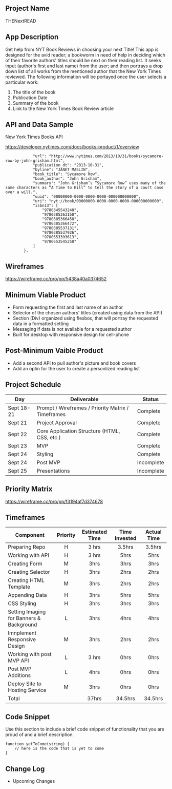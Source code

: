 ## Project Name
THENextREAD

## App Description

Get help from NYT Book Reviews in choosing your next Title! This app is designed for the avid reader; a bookworm in need of help in deciding which of their favorite authors' titles should be next on their reading list. It seeks input (author's first and last name) from the user; and then portrays a drop down list of all works from the mentioned author that the New York Times reviewed. The following information will be portayed once the user selects a particular work:

1. The title of the book
2. Publication Date
3. Summary of the book
4. Link to the New York Times Book Review article


## API and Data Sample

New York Times Books API

https://developer.nytimes.com/docs/books-product/1/overview


```{
            "url": "http://www.nytimes.com/2013/10/31/books/sycamore-row-by-john-grisham.html",
            "publication_dt": "2013-10-31",
            "byline": "JANET MASLIN",
            "book_title": "Sycamore Row",
            "book_author": "John Grisham",
            "summary": "John Grisham’s “Sycamore Row” uses many of the same characters as “A Time to Kill” to tell the story of a court case over a will.",
            "uuid": "00000000-0000-0000-0000-000000000000",
            "uri": "nyt://book/00000000-0000-0000-0000-000000000000",
            "isbn13": [
                "9780345543240",
                "9780385363150",
                "9780385366458",
                "9780385366472",
                "9780385537131",
                "9780385537926",
                "9780553393613",
                "9780553545258"
            ]
        },
```

## Wireframes

https://wireframe.cc/pro/pp/5438a40a0374652

## Minimum Viable Product

  * Form requesting the first and last name of an author
  * Selector of the chosen authors' titles (created using data from the API)
  * Section (Div) organized using flexbox, that will portray the requested data in a formatted setting
  * Messaging if data is not available for a requested author
  * Built for desktop with responsive design for cell-phone
  
## Post-Minimum Vaible Product

  * Add a second API to pull author's picture and book covers
  * Add an optin for the user to create a personlized reading list

## Project Schedule

|  Day | Deliverable | Status
|---|---| ---|
|Sept 18-21| Prompt / Wireframes / Priority Matrix / Timeframes | Complete
|Sept 21| Project Approval | Complete
|Sept 22| Core Application Structure (HTML, CSS, etc.) | Complete
|Sept 23| MVP | Complete
|Sept 24| Styling | Complete
|Sept 24| Post MVP | Incomplete
|Sept 25| Presentations | Incomplete

## Priority Matrix

https://wireframe.cc/pro/pp/f3194af7d374678

## Timeframes

| Component | Priority | Estimated Time | Time Invested | Actual Time |
| --- | :---: |  :---: | :---: | :---: |
| Preparing Repo | H | 3 hrs| 3.5hrs | 3.5hrs |
| Working with API | H | 3 hrs| 5hrs | 5hrs |
| Creating Form | M | 3hrs| 3hrs | 3hrs |
| Creating Selector | H | 3hrs| 2hrs | 2hrs |
| Creating HTML Template | M | 3hrs| 2hrs | 2hrs |
| Appending Data | H | 3hrs| 5hrs | 5hrs |
| CSS Styling | H | 3hrs| 3hrs | 3hrs |
| Setting Imaging for Banners & Background | L | 3hrs| 4hrs | 4hrs |
| Imnplement Responsive Design | M | 3hrs| 2hrs | 2hrs |
| Working with post MVP API | L | 3 hrs| 0hrs | 0hrs |
| Post MVP Additions | L | 4hrs| 0hrs | 0hrs |
| Deploy Site to Hosting Service | M | 3hrs| 0hrs | 0hrs |
| Total |   | 37hrs| 34.5hrs | 34.5hrs |

## Code Snippet

Use this section to include a brief code snippet of functionality that you are proud of and a brief description.  

```
function yetToCome(string) {
	// here is the code that is yet to come
}
```

## Change Log
 * Upcoming Changes
